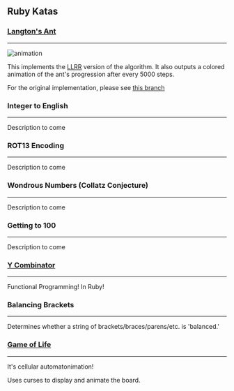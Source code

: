 Ruby Katas
---------

### [Langton's Ant](http://en.wikipedia.org/wiki/Langton's_ant)
----
![animation](https://raw.github.com/ryalnd/ruby_katas/master/langton_ant/doc/animation.gif)

This implements the [LLRR](http://en.wikipedia.org/wiki/Langton's_ant#Extension_to_multiple_colors)
version of the algorithm. It also outputs a colored animation of the ant's progression after every 5000 steps.

For the original implementation, please see [this branch](https://github.com/ryalnd/ruby_katas/tree/orig_langton_ant)

### Integer to English
----
Description to come

### ROT13 Encoding
----
Description to come

### Wondrous Numbers (Collatz Conjecture)
----
Description to come

### Getting to 100
----
Description to come

### [Y Combinator](http://en.wikipedia.org/wiki/Fixed-point_combinator#Y_combinator)
----
Functional Programming! In Ruby!

### Balancing Brackets
----
Determines whether a string of brackets/braces/parens/etc. is 'balanced.'

### [Game of Life](http://en.wikipedia.org/wiki/Conway's_Game_of_Life)
----
It's cellular automatonimation!

Uses curses to display and animate the board.
